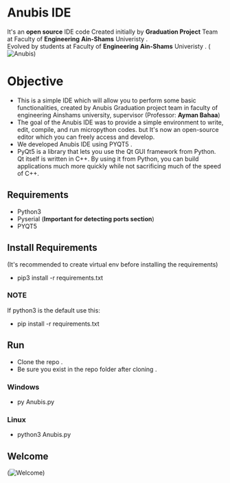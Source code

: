 # Anubis IDE
It's an **open source** IDE code Created initially by **Graduation Project** Team at Faculty of **Engineering** **Ain-Shams** Univeristy .  
Evolved by students at Faculty of **Engineering** **Ain-Shams** Univeristy . 
(![Anubis](https://www13.0zz0.com/2020/07/22/02/845694578.png))

# Objective
- This is a simple IDE which will allow you to perform some basic functionalities, created by Anubis Graduation project team in faculty of engineering Ainshams university, supervisor (Professor: **Ayman Bahaa**) 
- The goal of the Anubis IDE was to provide a simple environment to write, edit, compile, and run micropython codes. but It's now an open-source editor which you can freely access and develop.
- We developed Anubis IDE using PYQT5 .
- PyQt5 is a library that lets you use the Qt GUI framework from Python. Qt itself is written in C++. By using it from Python, you can build applications much more quickly while not sacrificing much of the speed of C++.

## Requirements 
- Python3
- Pyserial (**Important for detecting ports section**)
- PYQT5

## Install Requirements 
(It's recommended to create virtual env before installing the requirements)
- pip3 install -r requirements.txt
### **NOTE**
If python3 is the default use this: 
- pip install -r requirements.txt 

## Run
- Clone the repo .
- Be sure you exist in the repo folder after cloning .

### Windows
- py Anubis.py

### Linux
- python3 Anubis.py

## Welcome

(![Welcome](https://www4.0zz0.com/2020/07/22/02/133570716.png))
